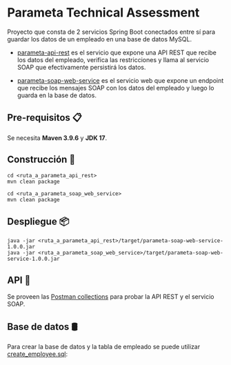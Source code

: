 # Parameta Technical Assessment

Proyecto que consta de 2 servicios Spring Boot conectados entre sí para guardar los datos de un empleado en una base de datos MySQL.

- [parameta-api-rest](/parameta_api_rest) es el servicio que expone una API REST que recibe los datos del empleado, verifica las restricciones y llama al servicio SOAP que efectivamente persistirá los datos.

- [parameta-soap-web-service](/parameta_soap_web_service) es el servicio web que expone un endpoint que recibe los mensajes SOAP con los datos del empleado y luego lo guarda en la base de datos.

## Pre-requisitos 📋

Se necesita **Maven 3.9.6** y **JDK 17**.

## Construcción 🔧

```
cd <ruta_a_parameta_api_rest>
mvn clean package

cd <ruta_a_parameta_soap_web_service>
mvn clean package
```

## Despliegue 📦

```
java -jar <ruta_a_parameta_api_rest>/target/parameta-soap-web-service-1.0.0.jar
java -jar <ruta_a_parameta_soap_web_service>/target/parameta-soap-web-service-1.0.0.jar 
```

## API :paperclip:

Se proveen las [Postman collections](/postman_collections/) para probar la API REST y el servicio SOAP.


## Base de datos 🛢️

Para crear la base de datos y la tabla de empleado se puede utilizar [create_employee.sql](/scripts/create_employee.sql): 

